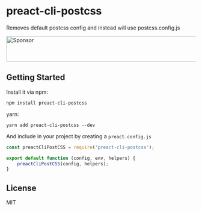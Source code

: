# preact-cli-postcss

Removes default postcss config and instead will use postcss.config.js

<a target='_blank' rel='nofollow' href='https://app.codesponsor.io/link/TcwA1EShekGpPzRyQvGn9ysQ/SaraVieira/preact-cli-postcss'>
  <img alt='Sponsor' width='888' height='68' src='https://app.codesponsor.io/embed/TcwA1EShekGpPzRyQvGn9ysQ/SaraVieira/preact-cli-postcss.svg' />
</a>

## Getting Started

Install it via npm:

```shell
npm install preact-cli-postcss
```

yarn:

```shell
yarn add preact-cli-postcss --dev
```

And include in your project by creating a `preact.config.js`

```javascript
const preactCliPostCSS = require('preact-cli-postcss');

export default function (config, env, helpers) {
	preactCliPostCSS(config, helpers);
}
```

## License

MIT
